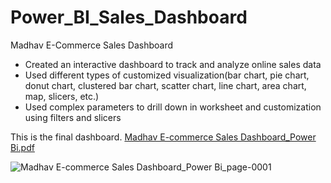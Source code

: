 # Power_BI_Sales_Dashboard
Madhav E-Commerce Sales Dashboard

* Created an interactive dashboard to track and analyze online sales data
* Used different types of customized visualization(bar chart, pie chart, donut chart, clustered bar chart, scatter chart, line chart, area chart, map, slicers, etc.)
* Used complex parameters to drill down in worksheet and customization using filters and slicers


This is the final dashboard.
[Madhav E-commerce Sales Dashboard_Power Bi.pdf](https://github.com/Anita-Sah/Power_BI_Sales_Dashboard/files/12560697/Madhav.E-commerce.Sales.Dashboard_Power.Bi.pdf)

![Madhav E-commerce Sales Dashboard_Power Bi_page-0001](https://github.com/Anita-Sah/Power_BI_Sales_Dashboard/assets/143807241/9550f7e7-4f8e-4f23-b3bf-edd5e96cb720)
